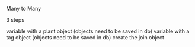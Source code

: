 Many to Many

3 steps

variable with a plant object (objects need to be saved in db)
variable with a tag object (objects need to be saved in db)
create the join object